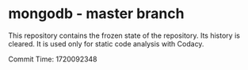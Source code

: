# mongodb - master branch

This repository contains the frozen state of the repository.
Its history is cleared. It is used only for static code
analysis with Codacy.

Commit Time: 1720092348